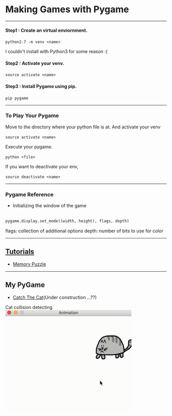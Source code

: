 <!--
$theme: gaia
template: invert
-->
# Making Games with Pygame
---
#### Step1 : Create an virtual enviornment.
`python2.7 -m venv <name>`

I couldn't install with Python3 for some reason :(
#### Step2 : Activate your venv.
`source activate <name>`
#### Step3 : Install Pygame using pip.
`pip pygame`

---
### To Play Your Pygame
Move to the directory where your python file is at.
And activate your venv

`source activate <name>`

Execute your pygame.

`python <file>`

If you want to deactivate your env,

`source deactivate <name>`

---
###  Pygame Reference

* Initializing the window of the game
```python

pygame.display.set_mode((width, height), flags, depth)

```
flags: collection of additional options
depth: number of bits to use for color

---
##  [Tutorials](https://inventwithpython.com/pygame/)

* [Memory Puzzle](/Slides/MemoryPuzzle.md)
---
## My PyGame

* [Catch The Cat](/GameFiles/catanimation.py)(Under construction ...??)


Cat collision detecting
![cat](/Assets/cat_caught.gif)
